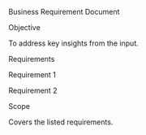 Business Requirement Document

Objective

To address key insights from the input.

Requirements





Requirement 1



Requirement 2

Scope

Covers the listed requirements.